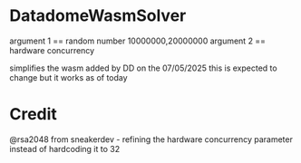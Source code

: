 # DatadomeWasmSolver

argument 1 == random number 10000000,20000000 
argument 2 == hardware concurrency

simplifies the wasm added by DD on the 07/05/2025 this is expected to change but it works as of today 


# Credit

 @rsa2048 from sneakerdev - refining the hardware concurrency parameter instead of hardcoding it to 32
